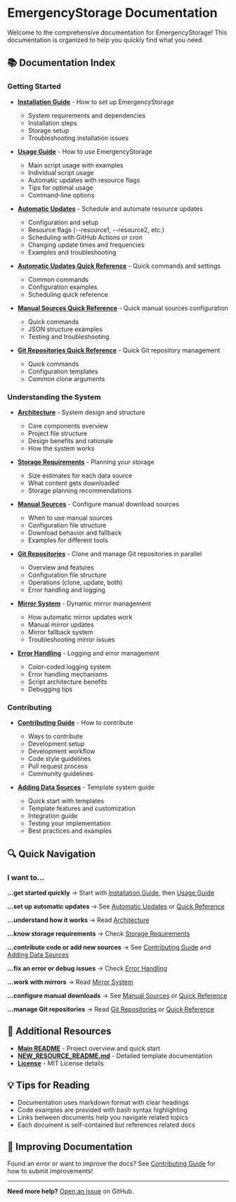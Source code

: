 # EmergencyStorage Documentation

Welcome to the comprehensive documentation for EmergencyStorage! This documentation is organized to help you quickly find what you need.

## 📚 Documentation Index

### Getting Started

- **[Installation Guide](INSTALLATION.md)** - How to set up EmergencyStorage
  - System requirements and dependencies
  - Installation steps
  - Storage setup
  - Troubleshooting installation issues

- **[Usage Guide](USAGE.md)** - How to use EmergencyStorage
  - Main script usage with examples
  - Individual script usage
  - Automatic updates with resource flags
  - Tips for optimal usage
  - Command-line options

- **[Automatic Updates](AUTO_UPDATE.md)** - Schedule and automate resource updates
  - Configuration and setup
  - Resource flags (--resource1, --resource2, etc.)
  - Scheduling with GitHub Actions or cron
  - Changing update times and frequencies
  - Examples and troubleshooting

- **[Automatic Updates Quick Reference](AUTO_UPDATE_QUICK_REF.md)** - Quick commands and settings
  - Common commands
  - Configuration examples
  - Scheduling quick reference

- **[Manual Sources Quick Reference](MANUAL_SOURCES_QUICK_REF.md)** - Quick manual sources configuration
  - Quick commands
  - JSON structure examples
  - Testing and troubleshooting

- **[Git Repositories Quick Reference](GIT_REPOSITORIES_QUICK_REF.md)** - Quick Git repository management
  - Quick commands
  - Configuration templates
  - Common clone arguments

### Understanding the System

- **[Architecture](ARCHITECTURE.md)** - System design and structure
  - Core components overview
  - Project file structure
  - Design benefits and rationale
  - How the system works

- **[Storage Requirements](STORAGE.md)** - Planning your storage
  - Size estimates for each data source
  - What content gets downloaded
  - Storage planning recommendations

- **[Manual Sources](MANUAL_SOURCES.md)** - Configure manual download sources
  - When to use manual sources
  - Configuration file structure
  - Download behavior and fallback
  - Examples for different tools

- **[Git Repositories](GIT_REPOSITORIES.md)** - Clone and manage Git repositories in parallel
  - Overview and features
  - Configuration file structure
  - Operations (clone, update, both)
  - Error handling and logging

- **[Mirror System](MIRROR_SYSTEM.md)** - Dynamic mirror management
  - How automatic mirror updates work
  - Manual mirror updates
  - Mirror fallback system
  - Troubleshooting mirror issues

- **[Error Handling](ERROR_HANDLING.md)** - Logging and error management
  - Color-coded logging system
  - Error handling mechanisms
  - Script architecture benefits
  - Debugging tips

### Contributing

- **[Contributing Guide](CONTRIBUTING.md)** - How to contribute
  - Ways to contribute
  - Development setup
  - Development workflow
  - Code style guidelines
  - Pull request process
  - Community guidelines

- **[Adding Data Sources](ADDING_SOURCES.md)** - Template system guide
  - Quick start with templates
  - Template features and customization
  - Integration guide
  - Testing your implementation
  - Best practices and examples

## 🔍 Quick Navigation

### I want to...

**...get started quickly**
→ Start with [Installation Guide](INSTALLATION.md), then [Usage Guide](USAGE.md)

**...set up automatic updates**
→ See [Automatic Updates](AUTO_UPDATE.md) or [Quick Reference](AUTO_UPDATE_QUICK_REF.md)

**...understand how it works**
→ Read [Architecture](ARCHITECTURE.md)

**...know storage requirements**
→ Check [Storage Requirements](STORAGE.md)

**...contribute code or add new sources**
→ See [Contributing Guide](CONTRIBUTING.md) and [Adding Data Sources](ADDING_SOURCES.md)

**...fix an error or debug issues**
→ Check [Error Handling](ERROR_HANDLING.md)

**...work with mirrors**
→ Read [Mirror System](MIRROR_SYSTEM.md)

**...configure manual downloads**
→ See [Manual Sources](MANUAL_SOURCES.md) or [Quick Reference](MANUAL_SOURCES_QUICK_REF.md)

**...manage Git repositories**
→ Read [Git Repositories](GIT_REPOSITORIES.md) or [Quick Reference](GIT_REPOSITORIES_QUICK_REF.md)

## 📝 Additional Resources

- **[Main README](../README.md)** - Project overview and quick start
- **[NEW_RESOURCE_README.md](../NEW_RESOURCE_README.md)** - Detailed template documentation
- **[License](../LICENSE)** - MIT License details

## 💡 Tips for Reading

- Documentation uses markdown format with clear headings
- Code examples are provided with bash syntax highlighting
- Links between documents help you navigate related topics
- Each document is self-contained but references related docs

## 🤝 Improving Documentation

Found an error or want to improve the docs? See [Contributing Guide](CONTRIBUTING.md) for how to submit improvements!

---

**Need more help?** [Open an issue](https://github.com/VictoKu1/EmergencyStorage/issues) on GitHub.
